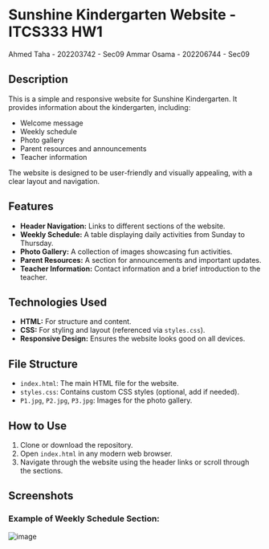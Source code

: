 # Sunshine Kindergarten Website - ITCS333 HW1
Ahmed Taha - 202203742 - Sec09
Ammar Osama - 202206744 - Sec09


## Description
This is a simple and responsive website for Sunshine Kindergarten. It provides information about the kindergarten, including:
- Welcome message
- Weekly schedule
- Photo gallery
- Parent resources and announcements
- Teacher information

The website is designed to be user-friendly and visually appealing, with a clear layout and navigation.

## Features
- **Header Navigation:** Links to different sections of the website.
- **Weekly Schedule:** A table displaying daily activities from Sunday to Thursday.
- **Photo Gallery:** A collection of images showcasing fun activities.
- **Parent Resources:** A section for announcements and important updates.
- **Teacher Information:** Contact information and a brief introduction to the teacher.

## Technologies Used
- **HTML:** For structure and content.
- **CSS:** For styling and layout (referenced via `styles.css`).
- **Responsive Design:** Ensures the website looks good on all devices.

## File Structure
- `index.html`: The main HTML file for the website.
- `styles.css`: Contains custom CSS styles (optional, add if needed).
- `P1.jpg`, `P2.jpg`, `P3.jpg`: Images for the photo gallery.

## How to Use
1. Clone or download the repository.
2. Open `index.html` in any modern web browser.
3. Navigate through the website using the header links or scroll through the sections.

## Screenshots
### Example of Weekly Schedule Section:
![image](https://github.com/user-attachments/assets/145482cf-51f0-44ab-b820-41817be5317b)

